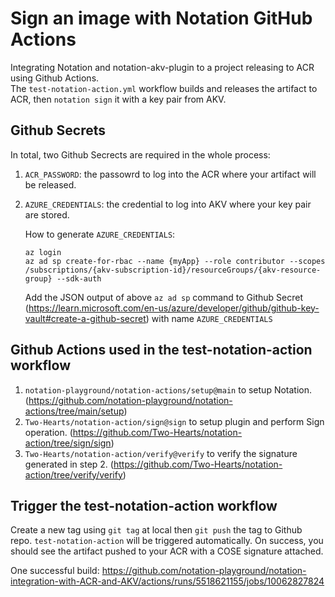 # Sign an image with Notation GitHub Actions

Integrating Notation and notation-akv-plugin to a project releasing to ACR using Github Actions. <br>
The `test-notation-action.yml` workflow builds and releases the artifact to ACR, then `notation sign` it with a key pair from AKV.

## Github Secrets
In total, two Github Secrects are required in the whole process:
1. `ACR_PASSWORD`: the passowrd to log into the ACR where your artifact will be released.
2. `AZURE_CREDENTIALS`: the credential to log into AKV where your key pair are stored.
    
    How to generate `AZURE_CREDENTIALS`:
    ```
    az login
    az ad sp create-for-rbac --name {myApp} --role contributor --scopes /subscriptions/{akv-subscription-id}/resourceGroups/{akv-resource-group} --sdk-auth
    ```
    Add the JSON output of above `az ad sp` command to Github Secret (https://learn.microsoft.com/en-us/azure/developer/github/github-key-vault#create-a-github-secret) with name `AZURE_CREDENTIALS`

## Github Actions used in the test-notation-action workflow
1. `notation-playground/notation-actions/setup@main` to setup Notation. (https://github.com/notation-playground/notation-actions/tree/main/setup)
2. `Two-Hearts/notation-action/sign@sign` to setup plugin and perform Sign operation. (https://github.com/Two-Hearts/notation-action/tree/sign/sign)
3. `Two-Hearts/notation-action/verify@verify` to verify the signature generated in step 2. (https://github.com/Two-Hearts/notation-action/tree/verify/verify)

## Trigger the test-notation-action workflow
Create a new tag using `git tag` at local then `git push` the tag to Github repo. `test-notation-action` will be triggered automatically. On success, you should see the artifact pushed to your ACR with a COSE signature attached. 

One successful build: https://github.com/notation-playground/notation-integration-with-ACR-and-AKV/actions/runs/5518621155/jobs/10062827824
